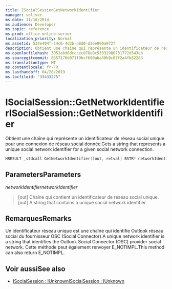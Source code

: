 ```yaml
---
title: ISocialSessionGetNetworkIdentifier
manager: soliver
ms.date: 11/16/2014
ms.audience: Developer
ms.topic: reference
ms.prod: office-online-server
localization_priority: Normal
ms.assetid: 534e404f-54c6-4d2b-a8d0-d2ee990a972f
description: Obtient une chaîne qui représente un identificateur de réseau social unique pour une connexion de réseau social donnée.
ms.openlocfilehash: 3051abd6dcccec878e8c53332980731772d543eb
ms.sourcegitcommit: 8657170d071f9bcf680aba50b9c07f2a4fb82283
ms.translationtype: MT
ms.contentlocale: fr-FR
ms.lasthandoff: 04/28/2019
ms.locfileid: "33433275"
---
```

# <a name="isocialsessiongetnetworkidentifier"></a><span data-ttu-id="1f297-103">ISocialSession::GetNetworkIdentifier</span><span class="sxs-lookup"><span data-stu-id="1f297-103">ISocialSession::GetNetworkIdentifier</span></span>

<span data-ttu-id="1f297-104">Obtient une chaîne qui représente un identificateur de réseau social unique pour une connexion de réseau social donnée.</span><span class="sxs-lookup"><span data-stu-id="1f297-104">Gets a string that represents a unique social network identifier for a given social network connection.</span></span> 
  
```cpp
HRESULT _stdcall GetNetworkIdentifier([out, retval] BSTR* networkIdentifier);
```

## <a name="parameters"></a><span data-ttu-id="1f297-105">Parameters</span><span class="sxs-lookup"><span data-stu-id="1f297-105">Parameters</span></span>

<span data-ttu-id="1f297-106">_networkIdentifier_</span><span class="sxs-lookup"><span data-stu-id="1f297-106">_networkIdentifier_</span></span>
  
> <span data-ttu-id="1f297-107">[out] Chaîne qui contient un identificateur de réseau social unique.</span><span class="sxs-lookup"><span data-stu-id="1f297-107">[out] A string that contains a unique social network identifier.</span></span>
    
## <a name="remarks"></a><span data-ttu-id="1f297-108">Remarques</span><span class="sxs-lookup"><span data-stu-id="1f297-108">Remarks</span></span>

<span data-ttu-id="1f297-109">Un identificateur réseau unique est une chaîne qui identifie Outlook réseau social du fournisseur OSC (Social Connector).</span><span class="sxs-lookup"><span data-stu-id="1f297-109">A unique network identifier is a string that identifies the Outlook Social Connector (OSC) provider social network.</span></span> <span data-ttu-id="1f297-110">Cette méthode peut également renvoyer E_NOTIMPL.</span><span class="sxs-lookup"><span data-stu-id="1f297-110">This method can also return E_NOTIMPL.</span></span>
  
## <a name="see-also"></a><span data-ttu-id="1f297-111">Voir aussi</span><span class="sxs-lookup"><span data-stu-id="1f297-111">See also</span></span>

- [<span data-ttu-id="1f297-112">ISocialSession : IUnknown</span><span class="sxs-lookup"><span data-stu-id="1f297-112">ISocialSession : IUnknown</span></span>](isocialsessioniunknown.md)

